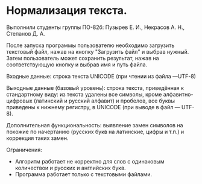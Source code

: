 # Нормализация текста.

Выполнили студенты группы ПО-82б: Пузырев Е. И., Некрасов А. Н., Степанов Д. А.

После запуска программы пользователю необходимо загрузить текстовый файл, нажав на кнопку "Загрузить файл" и выбрав нужный. 
Затем пользователь может сохранить результат, нажав на соответствующую кнопку и выбрав имя и путь файла.

Входные данные: строка текста UNICODE (при чтении из файла —UTF-8)

Выходные данные (базовый уровень): строка текста, приведённая к стандартному виду: из текста удалены все символы, кроме алфавитно-цифровых (латинский и русский алфавит) 
и пробелов, все буквы приведены к нижнему регистру, в UNICODE (при выводе в файл — UTF-8).

Дополнительная функциональность: выявление замен символов на похожие по начертанию (русских букв на латинские, цифры и т.п.) и коррекция таких замен.

Ограничения:
* Алгоритм работает не корректно для слов с одинаковым количествои и русских и английских букв.
* Программа работает только с текстовыми файлами.
